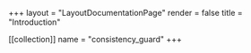 +++
layout = "LayoutDocumentationPage"
render = false
title = "Introduction"

[[collection]]
name = "consistency_guard"
+++
